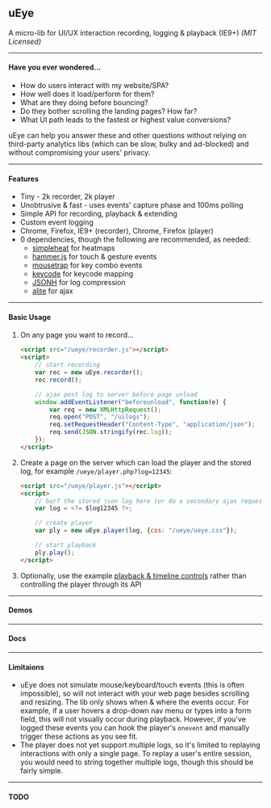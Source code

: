 uEye
----
A micro-lib for UI/UX interaction recording, logging & playback (IE9+) _(MIT Licensed)_

---
#### Have you ever wondered...

- How do users interact with my website/SPA?
- How well does it load/perform for them?
- What are they doing before bouncing?
- Do they bother scrolling the landing pages? How far?
- What UI path leads to the fastest or highest value conversions?

uEye can help you answer these and other questions without relying on third-party analytics libs (which can be slow, bulky and ad-blocked) and without compromising your users' privacy.

---
#### Features

- Tiny - 2k recorder, 2k player
- Unobtrusive & fast - uses events' capture phase and 100ms polling
- Simple API for recording, playback & extending
- Custom event logging
- Chrome, Firefox, IE9+ (recorder), Chrome, Firefox (player)
- 0 dependencies, though the following are recommended, as needed:
	- [simpleheat](https://github.com/mourner/simpleheat) for heatmaps
	- [hammer.js](https://github.com/hammerjs/hammer.js) for touch & gesture events
	- [mousetrap](https://github.com/ccampbell/mousetrap) for key combo events
	- [keycode](https://github.com/timoxley/keycode) for keycode mapping
	- [JSONH](https://github.com/WebReflection/JSONH) for log compression
	- [alite](https://github.com/chrisdavies/alite) for ajax

---
#### Basic Usage

1. On any page you want to record...

	```html
	<script src="/ueye/recorder.js"></script>
	<script>
		// start recording
		var rec = new uEye.recorder();
		rec.record();

		// ajax post log to server before page unload
		window.addEventListener("beforeunload", function(e) {
			var req = new XMLHttpRequest();
			req.open("POST", "/uilogs");
			req.setRequestHeader("Content-Type", "application/json");
			req.send(JSON.stringify(rec.log));
		});
	</script>
	```

2. Create a page on the server which can load the player and the stored log, for example `/ueye/player.php?log=12345`:

	```html
	<script src="/ueye/player.js"></script>
	<script>
		// barf the stored json log here (or do a secondary ajax request to fetch it)
		var log = <?= $log12345 ?>;

		// create player
		var ply = new uEye.player(log, {css: "/ueye/ueye.css"});

		// start playback
		ply.play();
	</script>
	```

3. Optionally, use the example [playback & timeline controls]("/") rather than controlling the player through its API

---
#### Demos

---
#### Docs

---
#### Limitaions

- uEye does not simulate mouse/keyboard/touch events (this is often impossible), so will not interact with your web page besides scrolling and resizing. The lib only shows when & where the events occur. For example, if a user hovers a drop-down nav menu or types into a form field, this will not visually occur during playback. However, if you've logged these events you can hook the player's `onevent` and manually trigger these actions as you see fit.
- The player does not yet support multiple logs, so it's limited to replaying interactions with only a single page. To replay a user's entire session, you would need to string together multiple logs, though this should be fairly simple.

---
#### TODO